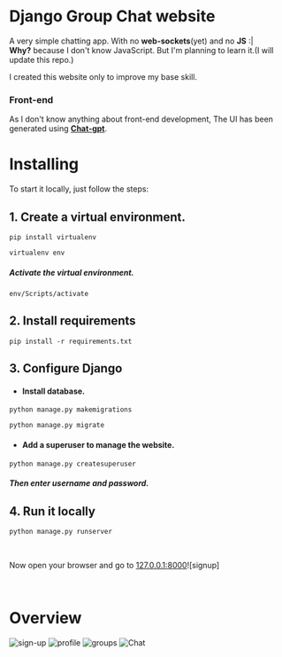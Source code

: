 # Django Group Chat website
A very simple chatting app. With no **web-sockets**(yet) and no **JS** :|<br>
**Why?** because I don't know JavaScript. But I'm planning to learn it.(I will update this repo.)
<br>

I created this website only to improve my base skill.

### Front-end
As I don't know anything about front-end development, The UI has been generated using **[Chat-gpt](https://chat.openai.com/)**.
<br>

# Installing
To start it locally, just follow the steps:
## 1. Create a virtual environment.
```
pip install virtualenv
```
```
virtualenv env
```
##### *Activate the virtual environment*.
```
env/Scripts/activate
```
## 2. Install requirements
```
pip install -r requirements.txt
```
## 3. Configure Django
+ #### Install database.
```
python manage.py makemigrations
```
```
python manage.py migrate
```

+ #### Add a superuser to manage the website.
```
python manage.py createsuperuser
```
##### Then enter username and password.

## 4. Run it locally
```
python manage.py runserver
```
<br>

Now open your browser and go to [127.0.0.1:8000](http://127.0.0.1:8000)![signup]


<br>


# Overview
![sign-up](https://user-images.githubusercontent.com/122703595/233636664-c9292cba-8a50-49a6-a457-8d69f5ce1de9.png)
![profile](https://user-images.githubusercontent.com/122703595/233637211-44a93654-4bbe-4557-8428-03fcdc7caa5f.png)
![groups](https://user-images.githubusercontent.com/122703595/233637466-7d1da526-bf24-4c50-84cd-0c18de40aaae.png)
![Chat](https://user-images.githubusercontent.com/122703595/233637522-42bb1d9c-928f-4897-9b22-ed3f1f1f9ff0.png)

